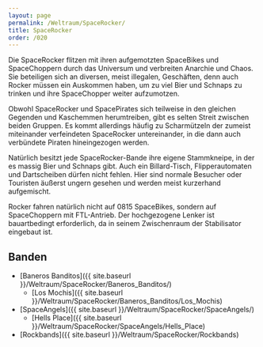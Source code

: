 ```yaml
---
layout: page
permalink: /Weltraum/SpaceRocker/
title: SpaceRocker
order: /020
---
```


Die SpaceRocker flitzen mit ihren aufgemotzten SpaceBikes und SpaceChoppern durch das Universum und verbreiten Anarchie und Chaos. Sie beteiligen sich an diversen, meist illegalen, Geschäften, denn auch Rocker müssen ein Auskommen haben, um zu viel Bier und Schnaps zu trinken und ihre SpaceChopper weiter aufzumotzen.

Obwohl SpaceRocker und SpacePirates sich teilweise in den gleichen Gegenden und Kaschemmen herumtreiben, gibt es selten Streit zwischen beiden Gruppen. Es kommt allerdings häufig zu Scharmützeln der zumeist miteinander verfeindeten SpaceRocker untereinander, in die dann auch verbündete Piraten hineingezogen werden.

Natürlich besitzt jede SpaceRocker-Bande ihre eigene Stammkneipe, in der es massig Bier und Schnaps gibt. Auch ein Billard-Tisch, Flipperautomaten und Dartscheiben dürfen nicht fehlen. Hier sind normale Besucher oder Touristen äußerst ungern gesehen und werden meist kurzerhand aufgemischt.

Rocker fahren natürlich nicht auf 0815 SpaceBikes, sondern auf SpaceChoppern mit FTL-Antrieb. Der hochgezogene Lenker ist bauartbedingt erforderlich, da in seinem Zwischenraum der Stabilisator eingebaut ist.

## Banden

- [Baneros Banditos]({{ site.baseurl }}/Weltraum/SpaceRocker/Baneros_Banditos/)
  - [Los Mochis]({{ site.baseurl }}/Weltraum/SpaceRocker/Baneros_Banditos/Los_Mochis)
- [SpaceAngels]({{ site.baseurl }}/Weltraum/SpaceRocker/SpaceAngels/)
  - [Hells Place]({{ site.baseurl }}/Weltraum/SpaceRocker/SpaceAngels/Hells_Place)
- [Rockbands]({{ site.baseurl }}/Weltraum/SpaceRocker/Rockbands)
